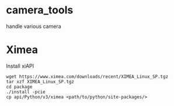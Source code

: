 # camera_tools

handle various camera

# Ximea

Install xiAPI

```
wget https://www.ximea.com/downloads/recent/XIMEA_Linux_SP.tgz
tar xzf XIMEA_Linux_SP.tgz
cd package
./install -pcie
cp api/Python/v3/ximea <path/to/python/site-packages/>
```
